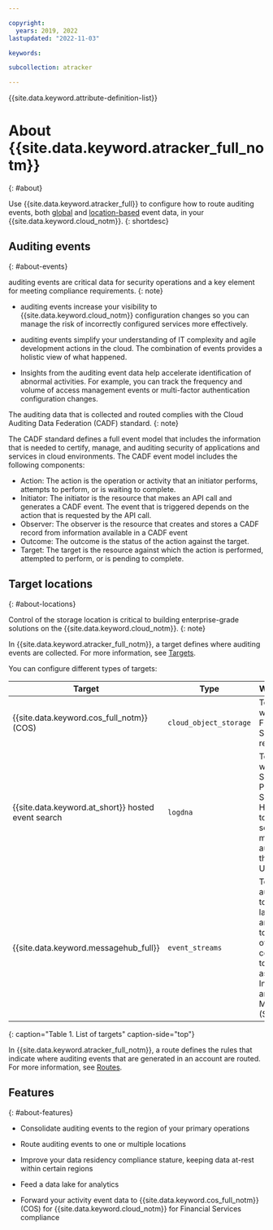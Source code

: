 ```yaml
---

copyright:
  years: 2019, 2022
lastupdated: "2022-11-03"

keywords:

subcollection: atracker

---
```


{{site.data.keyword.attribute-definition-list}}


# About {{site.data.keyword.atracker_full_notm}}
{: #about}

Use {{site.data.keyword.atracker_full}} to configure how to route auditing events, both [global](/docs/atracker?topic=atracker-event_types#event_types_global) and [location-based](/docs/atracker?topic=atracker-event_types#event_types_location) event data, in your {{site.data.keyword.cloud_notm}}. 
{: shortdesc}


## Auditing events
{: #about-events}

auditing events are critical data for security operations and a key element for meeting compliance requirements.
{: note}

- auditing events increase your visibility to {{site.data.keyword.cloud_notm}} configuration changes so you can manage the risk of incorrectly configured services more effectively.

- auditing events simplify your understanding of IT complexity and agile development actions in the cloud. The combination of events provides a holistic view of what happened.

- Insights from the auditing event data help accelerate identification of abnormal activities. For example, you can track the frequency and volume of access management events or multi-factor authentication configuration changes.

The auditing data that is collected and routed complies with the Cloud Auditing Data Federation (CADF) standard.
{: note}

The CADF standard defines a full event model that includes the information that is needed to certify, manage, and auditing security of applications and services in cloud environments. The CADF event model includes the following components:
-	Action: The action is the operation or activity that an initiator performs, attempts to perform, or is waiting to complete.
-	Initiator: The initiator is the resource that makes an API call and generates a CADF event. The event that is triggered depends on the action that is requested by the API call.
-	Observer: The observer is the resource that creates and stores a CADF record from information available in a CADF event
-	Outcome: The outcome is the status of the action against the target.
-	Target: The target is the resource against which the action is performed, attempted to perform, or is pending to complete.



## Target locations
{: #about-locations}

Control of the storage location is critical to building enterprise-grade solutions on the {{site.data.keyword.cloud_notm}}.
{: note}

In {{site.data.keyword.atracker_full_notm}}, a target defines where auditing events are collected.  For more information, see [Targets](/docs/atracker?topic=atracker-atracker-resources#atracker-resources-targets).

You can configure different types of targets:

| Target                                      | Type                     | When to use |
|---------------------------------------------|--------------------------|------------|
| {{site.data.keyword.cos_full_notm}} (COS)   | `cloud_object_storage`   | To comply with Financial Services regulations. |
| {{site.data.keyword.at_short}} hosted event search | `logdna`   | To comply with PCI, SOC2, Privacy Shield and HIPAA, and to view, search, and manage auditing data through the UI. |
| {{site.data.keyword.messagehub_full}} | `event_streams`   | To send auditing data to data lakes, other analysis tools, and to other corporate tools such as Security Information and Event Management (SIEM) tools. |
{: caption="Table 1. List of targets" caption-side="top"}

In {{site.data.keyword.atracker_full_notm}}, a route defines the rules that indicate where auditing events that are generated in an account are routed. For more information, see [Routes](/docs/atracker?topic=atracker-atracker-resources#atracker-resources-routes).


## Features
{: #about-features}

- Consolidate auditing events to the region of your primary operations

- Route auditing events to one or multiple locations

- Improve your data residency compliance stature, keeping data at-rest within certain regions

- Feed a data lake for analytics

- Forward your activity event data to {{site.data.keyword.cos_full_notm}} (COS) for {{site.data.keyword.cloud_notm}} for Financial Services compliance





